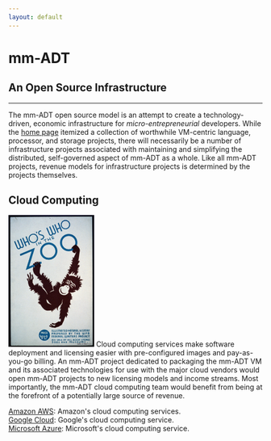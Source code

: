 ```yaml
---
layout: default
---
```


# mm-ADT
## An Open Source Infrastructure

---

The mm-ADT open source model is an attempt to create a technology-driven, economic infrastructure for _micro-entrepreneurial_ developers. While the <a href="/">home page</a> itemized a collection of worthwhile VM-centric language, processor, and storage projects, there will necessarily be a number of infrastructure projects associated with maintaining and simplifying the distributed, self-governed aspect of mm-ADT as a whole. Like all mm-ADT projects, revenue models for infrastructure projects is determined by the projects themselves.


## Cloud Computing

<a href="assets/images/posters/whos-who-in-the-zoo.jpg"><img src="assets/images/posters/whos-who-in-the-zoo.jpg" class="rimg" width="170"/></a>
Cloud computing services make software deployment and licensing easier with pre-configured images and pay-as-you-go billing. An mm-ADT project dedicated to packaging the mm-ADT VM and its associated technologies for use with the major cloud vendors would open mm-ADT projects to new licensing models and income streams. Most importantly, the mm-ADT cloud computing team would benefit from being at the forefront of a potentially large source of revenue.

[Amazon AWS](https://aws.amazon.com): Amazon's cloud computing services.  
[Google Cloud](https://cloud.google.com/): Google's cloud computing service.  
[Microsoft Azure](https://azure.microsoft.com/): Microsoft's cloud computing service.

